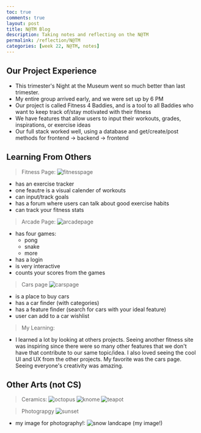 ```yaml
---
toc: true
comments: true
layout: post
title: N@TM Blog
description: Taking notes and reflecting on the N@TM
permalink: /reflection/N@TM
categories: [week 22, N@TM, notes]
--- 
```


## Our Project Experience
- This trimester's Night at the Museum went so much better than last trimester.
- My entire group arrived early, and we were set up by 6 PM
- Our project is called Fitness 4 Baddies, and is a tool to all Baddies who want to keep track of/stay motivated with their fitness
- We have features that allow users to input their workouts, grades, inspirations, or exercise ideas
- Our full stack worked well, using a database and get/create/post methods for frontend -> backend -> frontend

## Learning From Others
> Fitness Page:
![fitnesspage]({{site.baseurl}}/images/fitnessN@TM.jpg)
- has an exercise tracker
- one feautre is a visual calender of workouts
- can input/track goals
- has a forum where users can talk about good exercise habits
- can track your fitness stats

> Arcade Page:
![arcadepage]({{site.baseurl}}/images/arcadeN@TM.jpg)
- has four games:
    - pong
    - snake
    - more
- has a login
- is very interactive
- counts your scores from the games

> Cars page
![carspage]({{site.baseurl}}/images/carsN@TM.jpg)
- is a place to buy cars
- has a car finder (with categories)
- has a feature finder (search for cars with your ideal feature)
- user can add to a car wishlist

> My Learning:
- I learned a lot by looking at others projects. Seeing another fitness site was inspiring since there were so many other features that we don't have that contribute to our same topic/idea. I also loved seeing the cool UI and UX from the other projects. My favorite was the cars page. Seeing everyone's creativity was amazing.

## Other Arts (not CS)
> Ceramics:
![octopus]({{site.baseurl}}/images/octopusN@TM.jpg)
![knome]({{site.baseurl}}/images/KnomeN@TM.jpg)
![teapot]({{site.baseurl}}/images/teapotN@TM.jpg)

> Photograpgy
![sunset]({{site.baseurl}}/images/sunsetN@TM.jpg)
- my image for photography!:
![snow landcape (my image!)]({{site.baseurl}}/images/myimageN@TM.jpg)
